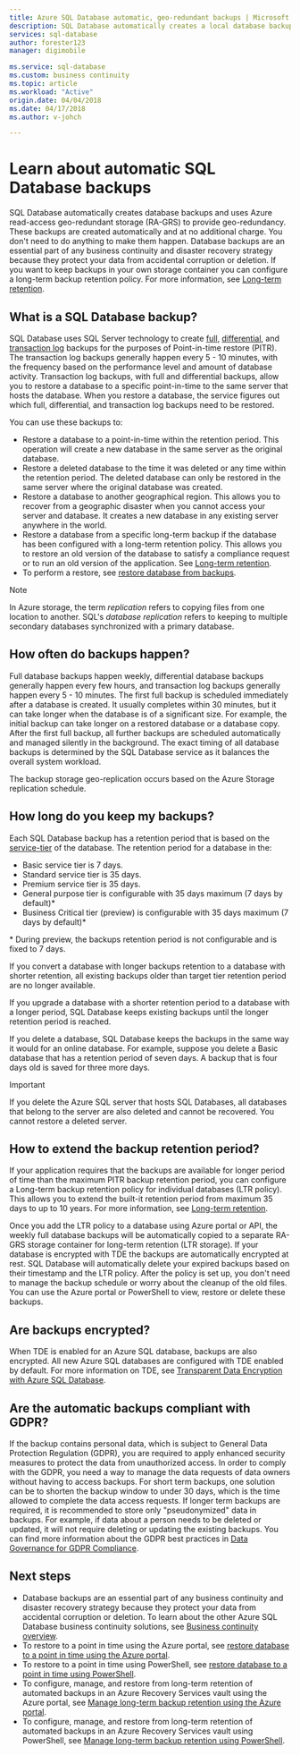 ```yaml
---
title: Azure SQL Database automatic, geo-redundant backups | Microsoft Docs
description: SQL Database automatically creates a local database backup every few minutes and uses Azure read-access geo-redundant storage for geo-redundancy.
services: sql-database
author: forester123
manager: digimobile

ms.service: sql-database
ms.custom: business continuity
ms.topic: article
ms.workload: "Active"
origin.date: 04/04/2018
ms.date: 04/17/2018
ms.author: v-johch

---
```

# Learn about automatic SQL Database backups

SQL Database automatically creates database backups and uses Azure read-access geo-redundant storage (RA-GRS) to provide geo-redundancy. These backups are created automatically and at no additional charge. You don't need to do anything to make them happen. Database backups are an essential part of any business continuity and disaster recovery strategy because they protect your data from accidental corruption or deletion. If you want to keep backups in your own storage container you can configure a long-term backup retention policy. For more information, see [Long-term retention](sql-database-long-term-retention.md).

## What is a SQL Database backup?

SQL Database uses SQL Server technology to create [full](https://msdn.microsoft.com/library/ms186289.aspx), [differential](https://msdn.microsoft.com/library/ms175526.aspx), and [transaction log](https://msdn.microsoft.com/library/ms191429.aspx) backups for the purposes of Point-in-time restore (PITR). The transaction log backups generally happen every 5 - 10 minutes, with the frequency based on the performance level and amount of database activity. Transaction log backups, with full and differential backups, allow you to restore a database to a specific point-in-time to the same server that hosts the database. When you restore a database, the service figures out which full, differential, and transaction log backups need to be restored.


You can use these backups to:

* Restore a database to a point-in-time within the retention period. This operation will create a new database in the same server as the original database.
* Restore a deleted database to the time it was deleted or any time within the retention period. The deleted database can only be restored in the same server where the original database was created.
* Restore a database to another geographical region. This allows you to recover from a geographic disaster when you cannot access your server and database. It creates a new database in any existing server anywhere in the world. 
* Restore a database from a specific long-term backup if the database has been configured with a long-term retention policy. This allows you to restore an old version of the database to satisfy a compliance request or to run an old version of the application. See [Long-term retention](sql-database-long-term-retention.md).
* To perform a restore, see [restore database from backups](sql-database-recovery-using-backups.md).

> [!NOTE]
> In Azure storage, the term *replication* refers to copying files from one location to another. SQL's *database replication* refers to keeping to multiple secondary databases synchronized with a primary database. 
> 

## How often do backups happen?
Full database backups happen weekly, differential database backups generally happen every few hours, and transaction log backups generally happen every 5 - 10 minutes. The first full backup is scheduled immediately after a database is created. It usually completes within 30 minutes, but it can take longer when the database is of a significant size. For example, the initial backup can take longer on a restored database or a database copy. After the first full backup, all further backups are scheduled automatically and managed silently in the background. The exact timing of all database backups is determined by the SQL Database service as it balances the overall system workload. 

The backup storage geo-replication occurs based on the Azure Storage replication schedule.

## How long do you keep my backups?
Each SQL Database backup has a retention period that is based on the [service-tier](sql-database-service-tiers.md) of the database. The retention period for a database in the:


* Basic service tier is 7 days.
* Standard service tier is 35 days.
* Premium service tier is 35 days.
* General purpose tier is configurable with 35 days maximum (7 days by default)*
* Business Critical tier (preview) is configurable with 35 days maximum (7 days by default)*

\* During preview, the backups retention period is not configurable and is fixed to 7 days.

If you convert a database with longer backups retention to a database with shorter retention, all existing backups older than target tier retention period are no longer available.

If you upgrade a database with a shorter retention period to a database with a longer period, SQL Database keeps existing backups until the longer retention period is reached. 

If you delete a database, SQL Database keeps the backups in the same way it would for an online database. For example, suppose you delete a Basic database that has a retention period of seven days. A backup that is four days old is saved for three more days.

> [!IMPORTANT]
> If you delete the Azure SQL server that hosts SQL Databases, all databases that belong to the server are also deleted and cannot be recovered. You cannot restore a deleted server.
> 

## How to extend the backup retention period?

If your application requires that the backups are available for longer period of time than the maximum PITR backup retention period, you can configure a Long-term backup retention policy for individual databases (LTR policy). This allows you to extend the built-it retention period from maximum 35 days to up to 10 years. For more information, see [Long-term retention](sql-database-long-term-retention.md).

Once you add the LTR policy to a database using Azure portal or API, the weekly full database backups will be automatically copied to a separate RA-GRS storage container for long-term retention (LTR storage). If your database is encrypted with TDE the backups are automatically encrypted at rest. SQL Database will automatically delete your expired backups based on their timestamp and the LTR policy. After the policy is set up, you don't need to manage the backup schedule or worry about the cleanup of the old files. You can use the Azure portal or PowerShell to view, restore or delete these backups.

## Are backups encrypted?

When TDE is enabled for an Azure SQL database, backups are also encrypted. All new Azure SQL databases are configured with TDE enabled by default. For more information on TDE, see [Transparent Data Encryption with Azure SQL Database](https://docs.microsoft.com/sql/relational-databases/security/encryption/transparent-data-encryption-azure-sql).

## Are the automatic backups compliant with GDPR?
If the backup contains personal data, which is subject to General Data Protection Regulation (GDPR), you are required to apply enhanced security measures to protect the data from unauthorized access. In order to comply with the GDPR, you need a way to manage the data requests of data owners without having to access backups.  For short term backups, one solution can be to shorten the backup window to under 30 days, which is the time allowed to complete the data access requests.  If longer term backups are required, it is recommended to store only "pseudonymized" data in backups. For example, if data about a person needs to be deleted or updated, it will not require deleting or updating the existing backups. You can find more information about the GDPR best practices in [Data Governance for GDPR Compliance](https://info.microsoft.com/DataGovernanceforGDPRCompliancePrinciplesProcessesandPractices-Registration.html).

## Next steps

- Database backups are an essential part of any business continuity and disaster recovery strategy because they protect your data from accidental corruption or deletion. To learn about the other Azure SQL Database business continuity solutions, see [Business continuity overview](sql-database-business-continuity.md).
- To restore to a point in time using the Azure portal, see [restore database to a point in time using the Azure portal](sql-database-recovery-using-backups.md).
- To restore to a point in time using PowerShell, see [restore database to a point in time using PowerShell](scripts/sql-database-restore-database-powershell.md).
- To configure, manage, and restore from long-term retention of automated backups in an Azure Recovery Services vault using the Azure portal, see [Manage long-term backup retention using the Azure portal](sql-database-long-term-backup-retention-configure.md).
- To configure, manage, and restore from long-term retention of automated backups in an Azure Recovery Services vault using PowerShell, see [Manage long-term backup retention using PowerShell](sql-database-long-term-backup-retention-configure.md).
